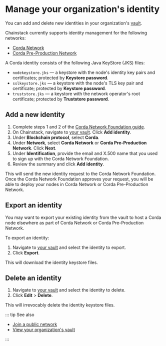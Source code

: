 # Manage your organization's identity

You can add and delete new identities in your organization's [vault](https://console.chainstack.com/vault).

Chainstack currently supports identity management for the following networks:

* [Corda Network](https://corda.network/)
* [Corda Pre-Production Network](https://corda.network/participation/preprod)

A Corda identity consists of the following Java KeyStore (JKS) files:

* `nodekeystore.jks` — a keystore with the node's identity key pairs and certificates; protected by **Keystore password**.
* `sslkeystore.jks` — a keystore with the node's TLS key pair and certificate; protected by **Keystore password**.
* `truststore.jks` — a keystore with the network operator's root certificate; protected by **Truststore password**.

## Add a new identity

1. Complete steps 1 and 2 of the [Corda Network Foundation guide](https://corda.network/participation/index/).
1. On Chainstack, navigate to [your vault](https://console.chainstack.com/vault). Click **Add identity**.
1. Under **Blockchain protocol**, select **Corda**.
1. Under **Network**, select **Corda Network** or **Corda Pre-Production Network**. Click **Next**.
1. Under **Identification**, provide the email and X.500 name that you used to sign up with the Corda Network Foundation.
1. Review the summary and click **Add identity**.

This will send the new identity request to the Corda Network Foundation. Once the Corda Network Foundation approves your request, you will be able to deploy your nodes in Corda Network or Corda Pre-Production Network.

## Export an identity

You may want to export your existing identity from the vault to host a Corda node elsewhere as part of Corda Network or Corda Pre-Production Network.

To export an identity:

1. Navigate to [your vault](https://console.chainstack.com/vault) and select the identity to export.
1. Click **Export**.

This will download the identity keystore files.

## Delete an identity

1. Navigate to [your vault](https://console.chainstack.com/vault) and select the identity to delete.
1. Click **Edit** > **Delete**.

This will irrevocably delete the identity keystore files.

::: tip See also

* [Join a public network](/platform/join-a-public-network)
* [View your organization's vault](/platform/view-your-organization-vault)

:::
